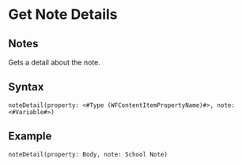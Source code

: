 # Get Note Details
## Notes
Gets a detail about the note.
## Syntax
```
noteDetail(property: <#Type (WFContentItemPropertyName)#>, note: <#Variable#>)
```
## Example
```
noteDetail(property: Body, note: School Note)
```